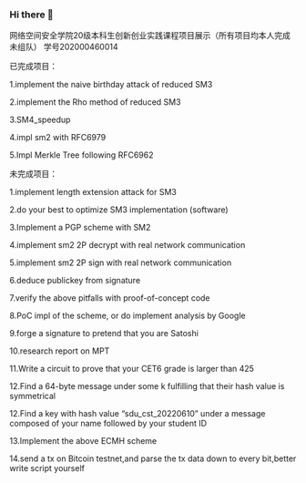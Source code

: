 ### Hi there 👋

<!--
**cshuhe/cshuhe** is a ✨ _special_ ✨ repository because its `README.md` (this file) appears on your GitHub profile.

Here are some ideas to get you started:

- 🔭 I’m currently working on ...
- 🌱 I’m currently learning ...
- 👯 I’m looking to collaborate on ...
- 🤔 I’m looking for help with ...
- 💬 Ask me about ...
- 📫 How to reach me: ...
- 😄 Pronouns: ...
- ⚡ Fun fact: ...
-->
网络空间安全学院20级本科生创新创业实践课程项目展示（所有项目均本人完成未组队）
学号202000460014

已完成项目：

1.implement the naive birthday attack of reduced SM3

2.implement the Rho method of reduced SM3

3.SM4_speedup

4.impl sm2 with RFC6979

5.Impl Merkle Tree following RFC6962


未完成项目：

1.implement length extension attack for SM3

2.do your best to optimize SM3 implementation (software)

3.Implement a PGP scheme with SM2

4.implement sm2 2P decrypt with real network communication

5.implement sm2 2P sign with real network communication

6.deduce publickey from signature

7.verify the above pitfalls with proof-of-concept code

8.PoC impl of the scheme, or do implement analysis by Google

9.forge a signature to pretend that you are Satoshi

10.research report on MPT

11.Write a circuit to prove that your CET6 grade is larger than 425

12.Find a 64-byte message under some k fulfilling that their hash value is symmetrical

12.Find a key with hash value “sdu_cst_20220610” under a message composed of your name followed by your student ID

13.Implement the above ECMH scheme

14.send a tx on Bitcoin testnet,and parse the tx data down to every bit,better write script yourself
